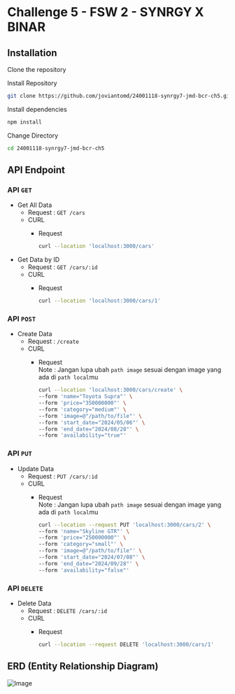 # Challenge 5 - FSW 2 - SYNRGY X BINAR


## Installation


Clone the repository



Install Repository
```bash
git clone https://github.com/joviantomd/24001118-synrgy7-jmd-bcr-ch5.git
```

Install dependencies
```bash
npm install
```

Change Directory
```bash
cd 24001118-synrgy7-jmd-bcr-ch5
```

## API Endpoint
### API `GET`
- Get All Data
  - Request : `GET /cars`
  - CURL
    - Request
      
      ```bash
      curl --location 'localhost:3000/cars'
      ```
- Get Data by ID
  - Request : `GET /cars/:id`
  - CURL
    - Request
   
      ```bash
      curl --location 'localhost:3000/cars/1'
      ```

### API `POST`
- Create Data
  - Request : `/create`
  - CURL
    - Request\
      Note : Jangan lupa ubah `path image` sesuai dengan image yang ada di `path local`mu
      
      ```bash
      curl --location 'localhost:3000/cars/create' \
      --form 'name="Toyota Supra"' \
      --form 'price="350000000"' \
      --form 'category="medium"' \
      --form 'image=@"/path/to/file"' \
      --form 'start_date="2024/05/06"' \
      --form 'end_date="2024/08/28"' \
      --form 'availability="true"'
      ```

### API `PUT`
- Update Data
  - Request : `PUT /cars/:id`
  - CURL
    - Request\
      Note : Jangan lupa ubah `path image` sesuai dengan image yang ada di `path local`mu
      
      ```bash
      curl --location --request PUT 'localhost:3000/cars/2' \
      --form 'name="Skyline GTR"' \
      --form 'price="250000000"' \
      --form 'category="small"' \
      --form 'image=@"/path/to/file"' \
      --form 'start_date="2024/07/08"' \
      --form 'end_date="2024/09/28"' \
      --form 'availability="false"'
      ```

### API `DELETE`
- Delete Data
  - Request : `DELETE /cars/:id`
  - CURL
    - Request

      ```bash
      curl --location --request DELETE 'localhost:3000/cars/1'
      ```
      
## ERD (Entity Relationship Diagram)

![Image](https://res.cloudinary.com/dsozzm34s/image/upload/v1716118004/ch-5-challenge/Entity%20Relationship%20Diagram_Challenge%205.png)
